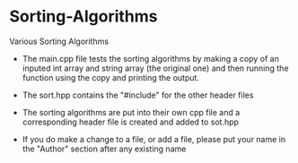 # Sorting-Algorithms
Various Sorting Algorithms
- The main.cpp file tests the sorting algorithms by making a copy of an inputed int array and string array (the original one) and then running the function using the copy and    printing the output.

- The sort.hpp contains the "#include" for the other header files

- The sorting algorithms are put into their own cpp file and a corresponding header file is created and added to sot.hpp

- If you do make a change to a file, or add a file, please put your name in the "Author" section after any existing name